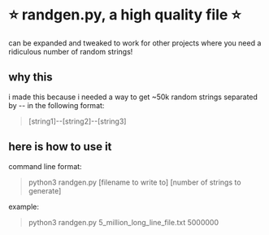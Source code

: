 # :star: randgen.py, a high quality file :star:
can be expanded and tweaked to work for other projects where you need a ridiculous number of random strings!

## why this
i made this because i needed a way to get ~50k random strings separated by -- in the following format:
> [string1]--[string2]--[string3]

## here is how to use it
command line format:
> python3 randgen.py [filename to write to] [number of strings to generate]

example:
> python3 randgen.py 5_million_long_line_file.txt 5000000

